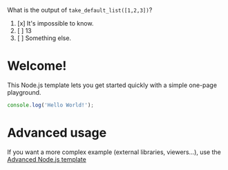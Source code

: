 What is the output of ``take_default_list([1,2,3])``?

1. [x] It's impossible to know.
1. [ ] 13
1. [ ] Something else.


# Welcome!

This Node.js template lets you get started quickly with a simple one-page playground.

```javascript runnable
console.log('Hello World!');
```

# Advanced usage

If you want a more complex example (external libraries, viewers...), use the [Advanced Node.js template](https://tech.io/select-repo/442)

<script>if(void 0===window.techioScriptInjected){window.techioScriptInjected=!0;var d=document,s=d.createElement("script");s.src="https://files.codingame.com/codingame/iframe-v-1-4.js",(d.head||d.body).appendChild(s)}</script>
<iframe width="100%" frameborder="0" scrolling="no" allowtransparency="true" style="visibility:hidden" src="https://tech.io/playground-widget/fdd769cbbed9aee9f73c997e9442cfe657486/node-js-snippet/60611"></iframe>

	
